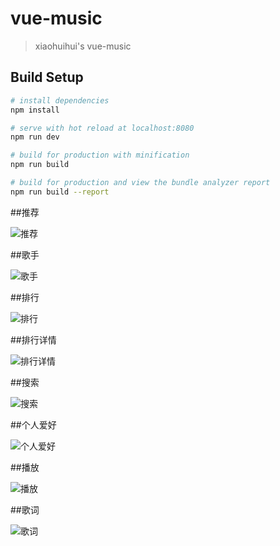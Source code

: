 # vue-music

> xiaohuihui's vue-music

## Build Setup

``` bash
# install dependencies
npm install

# serve with hot reload at localhost:8080
npm run dev

# build for production with minification
npm run build

# build for production and view the bundle analyzer report
npm run build --report
```

##推荐

![推荐](https://github.com/xiaoerhuohuihui/vue-music/blob/gh-pages/pic/%E6%8E%A8%E8%8D%90.jpg)

##歌手

![歌手](https://github.com/xiaoerhuohuihui/vue-music/blob/gh-pages/pic/%E6%AD%8C%E6%89%8B.jpg)

##排行

![排行](https://github.com/xiaoerhuohuihui/vue-music/blob/gh-pages/pic/%E6%8E%92%E8%A1%8C.jpg)

##排行详情

![排行详情](https://github.com/xiaoerhuohuihui/vue-music/blob/gh-pages/pic/%E6%8E%92%E8%A1%8C%E8%AF%A6%E6%83%85.jpg)

##搜索

![搜索](https://github.com/xiaoerhuohuihui/vue-music/blob/gh-pages/pic/%E6%90%9C%E7%B4%A2.jpg)

##个人爱好

![个人爱好](https://github.com/xiaoerhuohuihui/vue-music/blob/gh-pages/pic/%E4%B8%AA%E4%BA%BA%E5%96%9C%E5%A5%BD.jpg)

##播放

![播放](https://github.com/xiaoerhuohuihui/vue-music/blob/gh-pages/pic/%E6%92%AD%E6%94%BE.jpg)

##歌词

![歌词](https://github.com/xiaoerhuohuihui/vue-music/blob/gh-pages/pic/%E6%AD%8C%E8%AF%8D.jpg)


